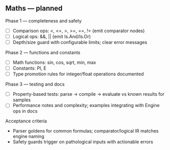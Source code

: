 ## Maths — planned

Phase 1 — completeness and safety
- [ ] Comparison ops: <, <=, >, >=, ==, != (emit comparator nodes)
- [ ] Logical ops: &&, || (emit Is.And/Is.Or)
- [ ] Depth/size guard with configurable limits; clear error messages

Phase 2 — functions and constants
- [ ] Math functions: sin, cos, sqrt, min, max
- [ ] Constants: PI, E
- [ ] Type promotion rules for integer/float operations documented

Phase 3 — testing and docs
- [ ] Property-based tests: parse → compile → evaluate vs known results for samples
- [ ] Performance notes and complexity; examples integrating with Engine ops in docs

Acceptance criteria
- Parser goldens for common formulas; comparator/logical IR matches engine naming
- Safety guards trigger on pathological inputs with actionable errors

